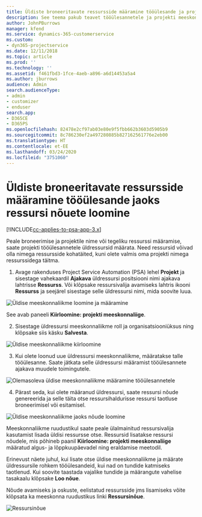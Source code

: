 ```yaml
---
title: Üldiste broneeritavate ressursside määramine tööülesande ja projekti meeskonna jaoks
description: See teema pakub teavet tööülesannetele ja projekti meeskondadele üldressursside broneerimise kohta.
author: JohnPBurrows
manager: kfend
ms.service: dynamics-365-customerservice
ms.custom:
- dyn365-projectservice
ms.date: 12/11/2018
ms.topic: article
ms.prod: ''
ms.technology: ''
ms.assetid: f461fbd3-1fce-4aeb-a896-a6d14453a5a4
ms.author: jburrows
audience: Admin
search.audienceType:
- admin
- customizer
- enduser
search.app:
- D365CE
- D365PS
ms.openlocfilehash: 82478e2cf97ab03e80e9f5fbb662b3603d5905b9
ms.sourcegitcommit: 8c786230ef2a497280885b827162561776e2eb00
ms.translationtype: HT
ms.contentlocale: et-EE
ms.lasthandoff: 03/24/2020
ms.locfileid: "3751060"
---
```

# <a name="assign-generic-bookable-resources-to-a-task-and-generate-resource-requirements"></a>Üldiste broneeritavate ressursside määramine tööülesande jaoks ressursi nõuete loomine 

[!INCLUDE[cc-applies-to-psa-app-3.x](../includes/cc-applies-to-psa-app-3x.md)]

Peale broneerimise ja projektile nime või tegeliku ressurssi määramise, saate projekti tööülesannetele üldressursid määrata. Need ressursid võivad olla nimega ressursside kohatäited, kuni olete valmis oma projekti nimega ressurssidega täitma. 

1. Avage rakenduses Project Service Automation (PSA) lehel **Projekt** ja sisestage vahekaardil **Ajakava** üldressursi positsiooni nimi ajakava lahtrisse **Ressurss**. Või klõpsake ressursivalija avamiseks lahtris ikooni **Ressurss** ja seejärel sisestage selle üldressursi nimi, mida soovite luua.

![Üldise meeskonnaliikme loomine ja määramine](media/RM-how-to-9.png)

See avab paneeli **Kiirloomine: projekti meeskonnaliige**. 

2. Sisestage üldressursi meeskonnaliikme roll ja organisatsiooniüksus ning klõpsake siis käsku **Salvesta**.

![Üldise meeskonnaliikme kiirloomine](media/RM-how-to-10.png)

3. Kui olete loonud uue üldressursi meeskonnaliikme, määratakse talle tööülesanne. Saate jätkata selle üldressursi määramist tööülesannete ajakava muudele toimingutele.

![Olemasoleva üldise meeskonnaliikme määramine tööülesannetele](media/RM-how-to-11.png)

4. Pärast seda, kui olete määranud üldressursi, saate ressursi nõude genereerida ja selle täita otse ressursihaldurisse ressursi taotluse broneerimisel või esitamisel.

![Üldise meeskonnaliikme jaoks nõude loomine](media/RM-how-to-12.png)

Meeskonnaliikme ruudustikul saate peale ülalmainitud ressursivalija kasutamist lisada üldisi ressursse otse. Ressursid lisatakse ressursi nõudele, mis põhineb paanil **Kiirloomine: projekti meeskonnaliige** määratud algus- ja lõppkuupäevadel ning eraldamise meetodil.

Erinevust näete juhul, kui lisate otse üldise meeskonnaliikme ja määrate üldressursile rohkem tööülesandeid, kui nad on tundide katmiseks taotlenud. Kui soovite taastada vajalike tundide ja määrangute vahelise tasakaalu klõpsake **Loo nõue**.

Nõude avamiseks ja oskuste, eelistatud ressursside jms lisamiseks võite klõpsata ka meeskonna ruudustikus linki **Ressursinõue**.

![Ressursinõue](media/RM-how-to-13.png)

